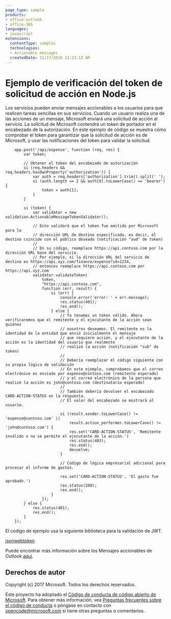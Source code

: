 ```yaml
---
page_type: sample
products:
- office-outlook
- office-365
languages:
- javascript
extensions:
  contentType: samples
  technologies:
  - Actionable messages
  createdDate: 11/17/2016 11:23:12 AM
---
```

# Ejemplo de verificación del token de solicitud de acción en Node.js

Los servicios pueden enviar mensajes accionables a los usuarios para que realicen tareas sencillas en sus servicios. Cuando un usuario realiza una de las acciones de un mensaje, Microsoft enviará una solicitud de acción al servicio. La solicitud de Microsoft contendrá un token de portador en el encabezado de la autorización. En este ejemplo de código se muestra cómo comprobar el token para garantizar que la solicitud de acción es de Microsoft, y usar las notificaciones del token para validar la solicitud.

        app.post('/api/expense', function (req, res) {
            var token;
            
            // Obtener el token del encabezado de autorización 
            si (req.headers && req.headers.hasOwnProperty('authorization')) {
                var auth = req.headers['authorization'].trim().split(' ');
                si (auth.length == 2 && auth[0].toLowerCase() == 'bearer') {
                    token = auth[1];
                }
            }
            
            si (token) {
                var validator = new validation.ActionableMessageTokenValidator();
                
                // Esto validará que el token fue emitido por Microsoft para la
                // dirección URL de destino especificada, es decir, el destino coincide con el público deseado (notificación "aud" de token)
                // 
                // En su código, reemplace https://api.contoso.com por la dirección URL base del servicio.
                // Por ejemplo, si la dirección URL del servicio de destino es https://api.xyz.com/finance/expense?id=1234,
                // entonces reemplace https://api.contoso.com por https://api.xyz.com
                validator.validateToken(
                    token, 
                    "https://api.contoso.com",
                    function (err, result) {
                        si (err) {
                            console.error('error: ' + err.message);
                            res.status(401);
                            res.end();
                        } else {                        
                            // Ya tenemos un token válido. Ahora verificaremos que el remitente y el ejecutante de la acción sean quiénes
                            // nosotros deseamos. El remitente es la identidad de la entidad que envió inicialmente el mensaje 
                            // que requiere acción, y el ejecutante de la acción es la identidad del usuario que realmente 
                            // realizó la acción (notificación "sub" de token) 
                            // 
                            // Debería reemplazar el código siguiente con su propia lógica de validación 
                            // En este ejemplo, comprobamos que el correo electrónico es enviado por expense@contoso.com (remitente esperado)
                            // y el correo electrónico de la persona que realizó la acción es john@contoso.com (destinatario esperado)
                            //
                            // También debería devolver el encabezado CARD-ACTION-STATUS en la respuesta.
                            // El valor del encabezado se mostrará al usuario.
                            
                            si (result.sender.toLowerCase() != 'expense@contoso.com' ||
                                result.action_performer.toLowerCase() != 'john@contoso.com') {
                                res.set('CARD-ACTION-STATUS', 'Remitente inválido o no se permite el ejecutante de la acción.')
                                res.status(403);
                                res.end();
                                devuelve;
                            }

                            // Código de lógica empresarial adicional para procesar el informe de gastos.
                            
                            res.set('CARD-ACTION-STATUS', 'El gasto fue aprobado.')
                            res.status(200);
                            res.end();
                        }
                    });
            } else {
                res.status(401);
                res.end();
            }
        });

El código de ejemplo usa la siguiente biblioteca para la validación de JWT.   

[jsonwebtoken](https://www.npmjs.com/package/jsonwebtoken)   

Puede encontrar más información sobre los Mensajes accionables de Outlook [aquí](https://dev.outlook.com/actions).

## Derechos de autor
Copyright (c) 2017 Microsoft. Todos los derechos reservados.


Este proyecto ha adoptado el [Código de conducta de código abierto de Microsoft](https://opensource.microsoft.com/codeofconduct/). Para obtener más información, vea [Preguntas frecuentes sobre el código de conducta](https://opensource.microsoft.com/codeofconduct/faq/) o póngase en contacto con [opencode@microsoft.com](mailto:opencode@microsoft.com) si tiene otras preguntas o comentarios.
